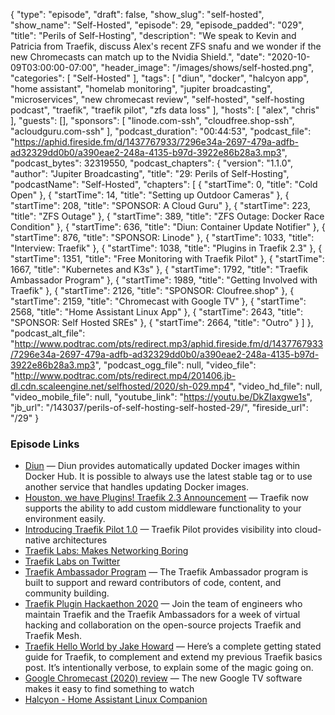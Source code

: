 {
  "type": "episode",
  "draft": false,
  "show_slug": "self-hosted",
  "show_name": "Self-Hosted",
  "episode": 29,
  "episode_padded": "029",
  "title": "Perils of Self-Hosting",
  "description": "We speak to Kevin and Patricia from Traefik, discuss Alex's recent ZFS snafu and we wonder if the new Chromecasts can match up to the Nvidia Shield.",
  "date": "2020-10-09T03:00:00-07:00",
  "header_image": "/images/shows/self-hosted.png",
  "categories": [
    "Self-Hosted"
  ],
  "tags": [
    "diun",
    "docker",
    "halcyon app",
    "home assistant",
    "homelab monitoring",
    "jupiter broadcasting",
    "microservices",
    "new chromecast review",
    "self-hosted",
    "self-hosting podcast",
    "traefik",
    "traefik pilot",
    "zfs data loss"
  ],
  "hosts": [
    "alex",
    "chris"
  ],
  "guests": [],
  "sponsors": [
    "linode.com-ssh",
    "cloudfree.shop-ssh",
    "acloudguru.com-ssh"
  ],
  "podcast_duration": "00:44:53",
  "podcast_file": "https://aphid.fireside.fm/d/1437767933/7296e34a-2697-479a-adfb-ad32329dd0b0/a390eae2-248a-4135-b97d-3922e86b28a3.mp3",
  "podcast_bytes": 32319550,
  "podcast_chapters": {
    "version": "1.1.0",
    "author": "Jupiter Broadcasting",
    "title": "29: Perils of Self-Hosting",
    "podcastName": "Self-Hosted",
    "chapters": [
      {
        "startTime": 0,
        "title": "Cold Open"
      },
      {
        "startTime": 14,
        "title": "Setting up Outdoor Cameras"
      },
      {
        "startTime": 208,
        "title": "SPONSOR: A Cloud Guru"
      },
      {
        "startTime": 223,
        "title": "ZFS Outage"
      },
      {
        "startTime": 389,
        "title": "ZFS Outage: Docker Race Condition"
      },
      {
        "startTime": 636,
        "title": "Diun: Container Update Notifier"
      },
      {
        "startTime": 876,
        "title": "SPONSOR: Linode"
      },
      {
        "startTime": 1033,
        "title": "Interview: Traefik"
      },
      {
        "startTime": 1038,
        "title": "Plugins in Traefik 2.3"
      },
      {
        "startTime": 1351,
        "title": "Free Monitoring with Traefik Pilot"
      },
      {
        "startTime": 1667,
        "title": "Kubernetes and K3s"
      },
      {
        "startTime": 1792,
        "title": "Traefik Ambassador Program"
      },
      {
        "startTime": 1989,
        "title": "Getting Involved with Traefik"
      },
      {
        "startTime": 2126,
        "title": "SPONSOR: Cloufree.shop"
      },
      {
        "startTime": 2159,
        "title": "Chromecast with Google TV"
      },
      {
        "startTime": 2568,
        "title": "Home Assistant Linux App"
      },
      {
        "startTime": 2643,
        "title": "SPONSOR: Self Hosted SREs"
      },
      {
        "startTime": 2664,
        "title": "Outro"
      }
    ]
  },
  "podcast_alt_file": "http://www.podtrac.com/pts/redirect.mp3/aphid.fireside.fm/d/1437767933/7296e34a-2697-479a-adfb-ad32329dd0b0/a390eae2-248a-4135-b97d-3922e86b28a3.mp3",
  "podcast_ogg_file": null,
  "video_file": "http://www.podtrac.com/pts/redirect.mp4/201406.jb-dl.cdn.scaleengine.net/selfhosted/2020/sh-029.mp4",
  "video_hd_file": null,
  "video_mobile_file": null,
  "youtube_link": "https://youtu.be/DkZIaxgwe1s",
  "jb_url": "/143037/perils-of-self-hosting-self-hosted-29/",
  "fireside_url": "/29"
}


### Episode Links

  * [Diun](https://crazymax.dev/diun/install/docker/ "Diun") — Diun provides automatically updated Docker images within Docker Hub. It is possible to always use the latest stable tag or to use another service that handles updating Docker images.
  * [Houston, we have Plugins! Traefik 2.3 Announcement](https://traefik.io/blog/houston-we-have-plugins-traefik-2-3-announcement/ "Houston, we have Plugins! Traefik 2.3 Announcement") — Traefik now supports the ability to add custom middleware functionality to your environment easily. 
  * [Introducing Traefik Pilot 1.0](https://traefik.io/blog/introducing-traefik-pilot-1-0-one-place-to-manage-all-your-traefik-instances/ "Introducing Traefik Pilot 1.0") — Traefik Pilot provides visibility into cloud-native architectures
  * [Traefik Labs: Makes Networking Boring](https://traefik.io/traefik-pilot/ "Traefik Labs: Makes Networking Boring")
  * [Traefik Labs on Twitter](https://twitter.com/traefik "Traefik Labs on Twitter")
  * [Traefik Ambassador Program](https://info.traefik.io/traefik-ambassador-program "Traefik Ambassador Program") — The Traefik Ambassador program is built to support and reward contributors of code, content, and community building.
  * [Traefik Plugin Hackaethon 2020](https://info.traefik.io/traefik-hackaethon-2020 "Traefik Plugin Hackaethon 2020") — Join the team of engineers who maintain Traefik and the Traefik Ambassadors for a week of virtual hacking and collaboration on the open-source projects Traefik and Traefik Mesh. 
  * [Traefik Hello World by Jake Howard](https://theorangeone.net/posts/hello-world-with-traefik/ "Traefik Hello World by Jake Howard") — Here’s a complete getting stated guide for Traefik, to complement and extend my previous Traefik basics post. It’s intentionally verbose, to explain some of the magic going on.
  * [Google Chromecast (2020) review](https://www.theverge.com/21495609/google-chromecast-2020-review-streaming-remote-control "Google Chromecast \(2020\) review") — The new Google TV software makes it easy to find something to watch
  * [Halcyon - Home Assistant Linux Companion](https://halcyon.casa/ "Halcyon - Home Assistant Linux Companion")


